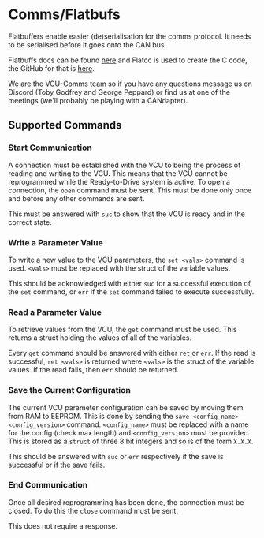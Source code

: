 # Comms/Flatbufs

Flatbuffers enable easier (de)serialisation for the comms protocol. It needs to be serialised before it goes onto the CAN bus.

Flatbuffs docs can be found [here](https://google.github.io/flatbuffers/index.html) and Flatcc is used to create the C code, the GitHub for that is [here](https://github.com/dvidelabs/flatcc).

We are the VCU-Comms team so if you have any questions message us on Discord (Toby Godfrey and George Peppard) or find us at one of the meetings (we'll probably be playing with a CANdapter).

## Supported Commands

### Start Communication

A connection must be established with the VCU to being the process of reading and writing to the VCU. This means that the VCU cannot be reprogrammed while the Ready-to-Drive system is active. To open a connection, the `open` command must be sent. This must be done only once and before any other commands are sent.

This must be answered with `suc` to show that the VCU is ready and in the correct state.

### Write a Parameter Value

To write a new value to the VCU parameters, the `set <vals>` command is used. `<vals>` must be replaced with the struct of the variable values.

This should be acknowledged with either `suc` for a successful execution of the `set` command, or `err` if the `set` command failed to execute successfully.

### Read a Parameter Value

To retrieve values from the VCU, the `get` command must be used. This returns a struct holding the values of all of the variables.

Every `get` command should be answered with either `ret` or `err`. If the read is successful, `ret <vals>` is returned where `<vals>` is the struct of the variable values. If the read fails, then `err` should be returned.

### Save the Current Configuration

The current VCU parameter configuration can be saved by moving them from RAM to EEPROM. This is done by sending the `save <config_name> <config_version>` command. `<config_name>` must be replaced with a name for the config (check max length) and `<config_version>` must be provided. This is stored as a `struct` of three 8 bit integers and so is of the form `X.X.X`.

This should be answered with `suc` or `err` respectively if the save is successful or if the save fails.

### End Communication

Once all desired reprogramming has been done, the connection must be closed. To do this the `close` command must be sent.

This does not require a response.

